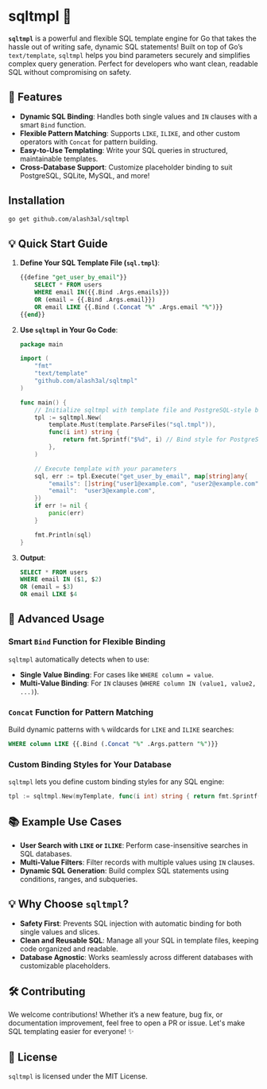 
# sqltmpl 🚀

**`sqltmpl`** is a powerful and flexible SQL template engine for Go that takes the hassle out of writing safe, dynamic SQL statements! Built on top of Go’s `text/template`, `sqltmpl` helps you bind parameters securely and simplifies complex query generation. Perfect for developers who want clean, readable SQL without compromising on safety.

## 🌟 Features

- **Dynamic SQL Binding**: Handles both single values and `IN` clauses with a smart `Bind` function.
- **Flexible Pattern Matching**: Supports `LIKE`, `ILIKE`, and other custom operators with `Concat` for pattern building.
- **Easy-to-Use Templating**: Write your SQL queries in structured, maintainable templates.
- **Cross-Database Support**: Customize placeholder binding to suit PostgreSQL, SQLite, MySQL, and more!

## Installation

```bash
go get github.com/alash3al/sqltmpl
```

## 💡 Quick Start Guide

1. **Define Your SQL Template File (`sql.tmpl`)**:

    ```sql
    {{define "get_user_by_email"}}
        SELECT * FROM users
        WHERE email IN({{.Bind .Args.emails}})
        OR (email = {{.Bind .Args.email}})
        OR email LIKE {{.Bind (.Concat "%" .Args.email "%")}}
    {{end}}
    ```

2. **Use `sqltmpl` in Your Go Code**:

    ```go
    package main

    import (
        "fmt"
        "text/template"
        "github.com/alash3al/sqltmpl"
    )

    func main() {
        // Initialize sqltmpl with template file and PostgreSQL-style bind
        tpl := sqltmpl.New(
            template.Must(template.ParseFiles("sql.tmpl")),
            func(i int) string {
                return fmt.Sprintf("$%d", i) // Bind style for PostgreSQL
            },
        )

        // Execute template with your parameters
        sql, err := tpl.Execute("get_user_by_email", map[string]any{
            "emails": []string{"user1@example.com", "user2@example.com"},
            "email":  "user3@example.com",
        })
        if err != nil {
            panic(err)
        }

        fmt.Println(sql)
    }
    ```

3. **Output**:

    ```sql
    SELECT * FROM users
    WHERE email IN ($1, $2)
    OR (email = $3)
    OR email LIKE $4
    ```

## 🔧 Advanced Usage

### Smart `Bind` Function for Flexible Binding

`sqltmpl` automatically detects when to use:
- **Single Value Binding**: For cases like `WHERE column = value`.
- **Multi-Value Binding**: For `IN` clauses (`WHERE column IN (value1, value2, ...)`).

### `Concat` Function for Pattern Matching

Build dynamic patterns with `%` wildcards for `LIKE` and `ILIKE` searches:

```sql
WHERE column LIKE {{.Bind (.Concat "%" .Args.pattern "%")}}
```

### Custom Binding Styles for Your Database

`sqltmpl` lets you define custom binding styles for any SQL engine:

```go
tpl := sqltmpl.New(myTemplate, func(i int) string { return fmt.Sprintf(":%d", i) }) // e.g., Oracle-style
```

## 📚 Example Use Cases

- **User Search with `LIKE` or `ILIKE`**: Perform case-insensitive searches in SQL databases.
- **Multi-Value Filters**: Filter records with multiple values using `IN` clauses.
- **Dynamic SQL Generation**: Build complex SQL statements using conditions, ranges, and subqueries.

## 💡 Why Choose `sqltmpl`?

- **Safety First**: Prevents SQL injection with automatic binding for both single values and slices.
- **Clean and Reusable SQL**: Manage all your SQL in template files, keeping code organized and readable.
- **Database Agnostic**: Works seamlessly across different databases with customizable placeholders.

## 🛠️ Contributing

We welcome contributions! Whether it’s a new feature, bug fix, or documentation improvement, feel free to open a PR or issue. Let's make SQL templating easier for everyone! ✨

## 📄 License

`sqltmpl` is licensed under the MIT License.
